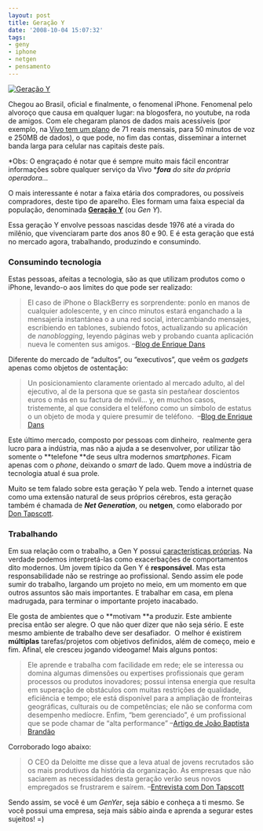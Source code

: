 ```yaml
---
layout: post
title: Geração Y
date: '2008-10-04 15:07:32'
tags:
- geny
- iphone
- netgen
- pensamento
---
```



[![](http://www.enriquedans.com/wp-content/uploads/2008/09/generation-y.jpg "Geração Y")](http://www.enriquedans.com/2008/09/la-clave-esta-en-la-y.html)

Chegou ao Brasil, oficial e finalmente, o fenomenal iPhone. Fenomenal pelo alvoroço que causa em qualquer lugar: na blogosfera, no youtube, na roda de amigos. Com ele chegaram planos de dados mais acessíveis (por exemplo, na [Vivo tem um plano](http://info.abril.com.br/aberto/infonews/092008/25092008-39.shl) de 71 reais mensais, para 50 minutos de voz e 250MB de dados), o que pode, no fim das contas, disseminar a internet banda larga para celular nas capitais deste país.

*Obs: O engraçado é notar que é sempre muito mais fácil encontrar informações sobre qualquer serviço da Vivo ****fora** do site da própria operadora…*

O mais interessante é notar a faixa etária dos compradores, ou possíveis compradores, deste tipo de aparelho. Eles formam uma faixa especial da população, denominada [**Geração Y**](http://en.wikipedia.org/wiki/Generation_Y) (ou *Gen Y*).

Essa geração Y envolve pessoas nascidas desde 1976 até a virada do milênio, que vivenciaram parte dos anos 80 e 90. E é esta geração que está no mercado agora, trabalhando, produzindo e consumindo.

### Consumindo tecnologia

Estas pessoas, afeitas a tecnologia, são as que utilizam produtos como o iPhone, levando-o aos limites do que pode ser realizado:

> El caso de iPhone o BlackBerry es sorprendente: ponlo en manos de cualquier adolescente, y en cinco minutos estará enganchado a la mensajería instantánea o a una red social, intercambiando mensajes, escribiendo en tablones, subiendo fotos, actualizando su aplicación de *nanoblogging*, leyendo páginas web y probando cuanta aplicación nueva le comenten sus amigos. –[Blog de Enrique Dans](http://www.enriquedans.com/2008/09/la-clave-esta-en-la-y.html)

Diferente do mercado de “adultos”, ou “executivos”, que veêm os *gadgets* apenas como objetos de ostentação:

> Un posicionamiento claramente orientado al mercado adulto, al del ejecutivo, al de la persona que se gasta sin pestañear doscientos euros o más en su factura de móvil… y, en muchos casos, tristemente, al que considera el teléfono como un símbolo de estatus o un objeto de moda y quiere presumir de teléfono.  –[Blog de Enrique Dans](http://www.enriquedans.com/2008/09/la-clave-esta-en-la-y.html)

Este último mercado, composto por pessoas com dinheiro,  realmente gera lucro para a indústria, mas não a ajuda a se desenvolver, por utilizar tão somente o **telefone **de seus ultra modernos *smartphones*. Ficam apenas com o *phone*, deixando o *smart* de lado. Quem move a indústria de tecnologia atual é sua prole.

Muito se tem falado sobre esta geração Y pela web. Tendo a internet quase como uma extensão natural de seus próprios cérebros, esta geração também é chamada de ***Net Generation***, ou **netgen**, como elaborado por [Don Tapscott](http://www.wikinomics.com).

### Trabalhando

Em sua relação com o trabalho, a Gen Y possui [características próprias](http://www.itweb.com.br/noticias/index.asp?cod=48474). Na verdade podemos interpretá-las como exacerbações de comportamentos dito modernos. Um jovem típico da Gen Y é **responsável**. Mas esta responsabilidade não se restringe ao profissional. Sendo assim ele pode sumir do trabalho, largando um projeto no meio, em um momento em que outros assuntos são mais importantes. E trabalhar em casa, em plena madrugada, para terminar o importante projeto inacabado.

Ele gosta de ambientes que o **motivam **a produzir. Este ambiente precisa então ser alegre. O que não quer dizer que não seja sério. E este mesmo ambiente de trabalho deve ser desafiador.  O melhor é existirem **múltiplas** tarefas/projetos com objetivos definidos, além de começo, meio e fim. Afinal, ele cresceu jogando videogame! Mais alguns pontos:

> <span class="texto">Ele aprende e trabalha com facilidade em rede; ele se interessa ou domina algumas dimensões ou expertises profissionais que geram processos ou produtos inovadores; possui intensa energia que resulta em superação de obstáculos com muitas restrições de qualidade, eficiência e tempo; ele está disponível para a ampliação de fronteiras geográficas, culturais ou de competências; ele não se conforma com desempenho medíocre. Enfim, “bem gerenciado”, é um profissional que se pode chamar de “alta performance” –</span>[Artigo de João Baptista Brandão](http://www.itweb.com.br/noticias/index.asp?cod=48474)

Corroborado logo abaixo:

> <span class="texto">O CEO da Deloitte me disse que a leva atual de jovens recrutados são os mais produtivos da história da organização. As empresas que não saciarem as necessidades desta geração verão seus novos empregados se frustrarem e saírem. –</span>[Entrevista com Don Tapscott](http://www.itweb.com.br/noticias/index.asp?cod=48473)

Sendo assim, se você é um *GenYer*, seja sábio e conheça a ti mesmo. Se você possui uma empresa, seja mais sábio ainda e aprenda a segurar estes sujeitos! =)


